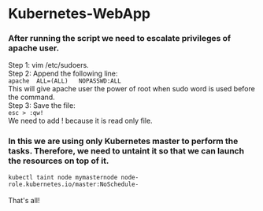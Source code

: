 # Kubernetes-WebApp
### After running the script we need to escalate privileges of apache user. 
Step 1: vim /etc/sudoers.<br />
Step 2: Append the following line:<br />
        `apache  ALL=(ALL)   NOPASSWD:ALL`<br />
        This will give apache user the power of root when sudo word is used before the command.<br />
Step 3: Save the file:<br />
        `esc > :qw!`<br />
        We need to add ! because it is read only file.<br />
  
### In this we are using only Kubernetes master to perform the tasks. Therefore, we need to untaint it so that we can launch the resources on top of it. <br />
`kubectl taint node mymasternode node-role.kubernetes.io/master:NoSchedule-`
<br />
<br />
That's all!
